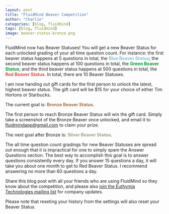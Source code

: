 ```yaml
---
layout: post
title: "FluidMind Beaver Competition"
author: "Charlie"
categories: [blog, fluidmind]
tags: [blog, fluidmind]
image: beaver-status-bronze.png
---
```


FluidMind now has Beaver Statuses! You will get a new Beaver Status for each unlocked grading of your all time question count. For instance: the first beaver status happens at 5 questions in total, the **<span style="color: #7dc0d5;">Blue Beaver Status</span>**; the second beaver status happens at 100 questions in total, the **<span style="color: #009933;">Green Beaver Status</span>**; and the third beaver status happens at 500 questions in total, the **<span style="color: #d94c42;">Red Beaver Status</span>**. In total, there are 10 Beaver Statuses.

I am now handing out gift cards for the first person to unlock the latest, highest beaver status. The gift card will be $15 for your choice of either Tim Hortons or Starbucks.

The current goal is: **<span style="color: #a56e40;">Bronze Beaver Status</span>**.

The first person to reach Bronze Beaver Status will win the gift card. Simply take a screenshot of the Bronze Beaver once unlocked, and email it to [fluidmindapp@gmail.com](mailto:fluidmindapp@gmail.com) to claim your prize.

The next goal after Bronze is: **<span style="color: #a39c8a;">Silver Beaver Status</span>**.

The all time question count gradings for new Beaver Statuses are spread out enough that it is impractical for one to simply spam the Answer Questions section. The best way to accomplish this goal is to answer questions consistently every day. If you answer 15 questions a day, it will take you about one month to get to Red Beaver Status. I recommend answering no more than 60 questions a day.

Share this blog post with all your friends who are using FluidMind so they know about the competition, and please also [join the Euthymia Technologies mailing list](https://docs.google.com/forms/d/e/1FAIpQLSc_UeuhWo5PDJP3sC0wEQucxTSzrpN8GuuRPuxWjNIUD_L_Gg/viewform) for company updates.

Please note that reseting your history from the settings will also reset your Beaver Status.
